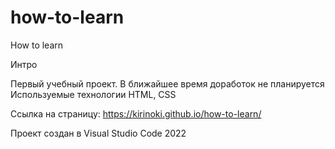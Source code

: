 # how-to-learn
How to learn

Интро

Первый учебный проект. 
В ближайшее время доработок не планируется
Используемые технологии HTML, CSS

Ссылка на страницу: https://kirinoki.github.io/how-to-learn/

Проект создан в Visual Studio Code 2022
